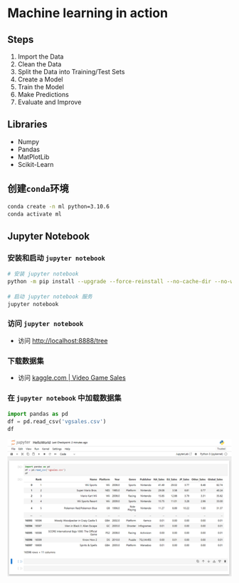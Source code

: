 # Machine learning in action

## Steps

1. Import the Data
2. Clean the Data
3. Split the Data into Training/Test Sets
4. Create a Model
5. Train the Model
6. Make Predictions
7. Evaluate and Improve

## Libraries

- Numpy
- Pandas
- MatPlotLib
- Scikit-Learn

## 创建`conda`环境

```bash
conda create -n ml python=3.10.6
conda activate ml
```

## Jupyter Notebook

### 安装和启动 `jupyter notebook`

```bash
# 安装 jupyter notebook
python -m pip install --upgrade --force-reinstall --no-cache-dir --no-warn-script-location jupyter -i https://pypi.tuna.tsinghua.edu.cn/simple

# 启动 jupyter notebook 服务
jupyter notebook
```

### 访问 `jupyter notebook`
- 访问 [http://localhost:8888/tree](http://localhost:8888/tree)

### 下载数据集
- 访问 [kaggle.com | Video Game Sales](https://www.kaggle.com/datasets/gregorut/videogamesales)

### 在 `jupyter notebook` 中加载数据集

```python
import pandas as pd
df = pd.read_csv('vgsales.csv')
df
```

![](./images/jupyter-notebook_load_csv.png)